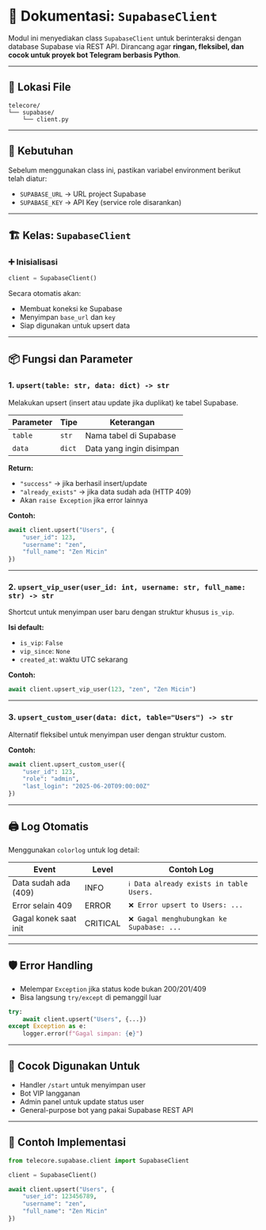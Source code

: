 # 📘 Dokumentasi: `SupabaseClient`

Modul ini menyediakan class `SupabaseClient` untuk berinteraksi dengan database Supabase via REST API.
Dirancang agar **ringan, fleksibel, dan cocok untuk proyek bot Telegram berbasis Python**.

---

## 📂 Lokasi File

```
telecore/
└── supabase/
    └── client.py
```

---

## 🔧 Kebutuhan

Sebelum menggunakan class ini, pastikan variabel environment berikut telah diatur:

* `SUPABASE_URL` → URL project Supabase
* `SUPABASE_KEY` → API Key (service role disarankan)

---

## 🏗️ Kelas: `SupabaseClient`

### ➕ Inisialisasi

```python
client = SupabaseClient()
```

Secara otomatis akan:

* Membuat koneksi ke Supabase
* Menyimpan `base_url` dan `key`
* Siap digunakan untuk upsert data

---

## 📦 Fungsi dan Parameter

### 1. `upsert(table: str, data: dict) -> str`

Melakukan upsert (insert atau update jika duplikat) ke tabel Supabase.

| Parameter | Tipe   | Keterangan               |
| --------- | ------ | ------------------------ |
| `table`   | `str`  | Nama tabel di Supabase   |
| `data`    | `dict` | Data yang ingin disimpan |

**Return:**

* `"success"` → jika berhasil insert/update
* `"already_exists"` → jika data sudah ada (HTTP 409)
* Akan `raise Exception` jika error lainnya

**Contoh:**

```python
await client.upsert("Users", {
    "user_id": 123,
    "username": "zen",
    "full_name": "Zen Micin"
})
```

---

### 2. `upsert_vip_user(user_id: int, username: str, full_name: str) -> str`

Shortcut untuk menyimpan user baru dengan struktur khusus `is_vip`.

**Isi default:**

* `is_vip`: `False`
* `vip_since`: `None`
* `created_at`: waktu UTC sekarang

**Contoh:**

```python
await client.upsert_vip_user(123, "zen", "Zen Micin")
```

---

### 3. `upsert_custom_user(data: dict, table="Users") -> str`

Alternatif fleksibel untuk menyimpan user dengan struktur custom.

**Contoh:**

```python
await client.upsert_custom_user({
    "user_id": 123,
    "role": "admin",
    "last_login": "2025-06-20T09:00:00Z"
})
```

---

## 🖨️ Log Otomatis

Menggunakan `colorlog` untuk log detail:

| Event                 | Level    | Contoh Log                               |
| --------------------- | -------- | ---------------------------------------- |
| Data sudah ada (409)  | INFO     | `ℹ️ Data already exists in table Users.` |
| Error selain 409      | ERROR    | `❌ Error upsert to Users: ...`           |
| Gagal konek saat init | CRITICAL | `❌ Gagal menghubungkan ke Supabase: ...` |

---

## 🛡️ Error Handling

* Melempar `Exception` jika status kode bukan 200/201/409
* Bisa langsung `try/except` di pemanggil luar

```python
try:
    await client.upsert("Users", {...})
except Exception as e:
    logger.error(f"Gagal simpan: {e}")
```

---

## 🧩 Cocok Digunakan Untuk

* Handler `/start` untuk menyimpan user
* Bot VIP langganan
* Admin panel untuk update status user
* General-purpose bot yang pakai Supabase REST API

---

## 🧪 Contoh Implementasi

```python
from telecore.supabase.client import SupabaseClient

client = SupabaseClient()

await client.upsert("Users", {
    "user_id": 123456789,
    "username": "zen",
    "full_name": "Zen Micin"
})
```


